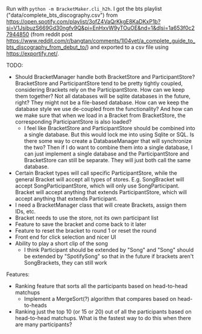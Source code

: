 Run with `python -m BracketMaker.cli_h2h`.
I got the bts playlist ("data/complete_bts_discography.csv") from https://open.spotify.com/playlist/3ofZ4VaQrKkgE8KaDKxP1b?si=V1JsibuzS669Gd30ngfv9Q&pi=EnHxvW9yTOuOE&nd=1&dlsi=1a653f0c27944850 (from reddit post https://www.reddit.com/r/bangtan/comments/1l04vet/a_complete_guide_to_bts_discography_from_debut_to/) and exported to a csv file using https://exportify.net/.

TODO:
* Should BracketManager handle both BracketStore and ParticipantStore? BracketStore and ParticipantStore tend to be pretty tightly coupled, considering Brackets rely on the ParticipantStore. How can we keep them together? Not all databases will be sqlite databases in the future, right? They might not be a file-based database. How can we keep the database style we use de-coupled from the functionality? And how can we make sure that when we load in a Bracket from BracketStore, the corresponding ParticipantStore is also loaded?
  * I feel like BracketStore and ParticipantStore should be combined into a single database. But this would lock me into using Sqlite or SQL. Is there some way to create a DatabaseManager that will synchronize the two? Then if I do want to combine them into a single database, I can just implement a single database and the ParticipantStore and BracketStore can still be separate. They will just both call the same database.
* Certain Bracket types will call specific ParticipantStore, while the general Bracket will accept all types of stores. E.g. SongBracket will accept SongParticipantStore, which will only use SongParticipant. Bracket will accept anything that extends ParticipantStore, which will accept anything that extends Participant.
* I need a BracketManager class that will create Brackets, assign them IDs, etc.
* Bracket needs to use the store, not its own participant list
* Feature to save the bracket and come back to it later
* Feature to reset the bracket to round 1 or reset the round
* Front end for click selection and nicer UI
* Ability to play a short clip of the song
  * I think Participant should be extended by "Song" and "Song" should be extended by "SpotifySong"
    so that in the future if brackets aren't SongBrackets, they can still work

Features:
* Ranking feature that sorts all the participants based on head-to-head matchups
  * Implement a MergeSort(?) algorithm that compares based on head-to-heads
* Ranking just the top 10 (or 15 or 20) out of all the participants based on
  head-to-head matchups. What is the fastest way to do this when there are many participants?